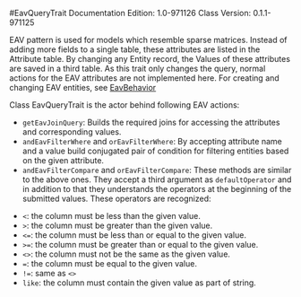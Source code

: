 #EavQueryTrait
Documentation Edition: 1.0-971126
Class Version: 0.1.1-971125

EAV pattern is used for models which resemble sparse matrices. Instead of adding more fields to a single table, these attributes are listed in the Attribute table. By changing any Entity record, the Values of these attributes are saved in a third table.
As this trait only changes the query, normal actions for the EAV attributes are not implemented here. For creating and changing EAV entities, see [EavBehavior](behaviors-eav-behavior.md)  

Class EavQueryTrait is the actor behind following EAV actions:
+ `getEavJoinQuery`: Builds the required joins for accessing the attributes and corresponding values.
+ `andEavFilterWhere` and `orEavFilterWhere`: By accepting attribute name and a value build conjugated pair of condition for filtering entities based on the given attribute.
+ `andEavFilterCompare` and `orEavFilterCompare`: These methods are similar to the above ones. They accept a third argument as `defaultOperator` and in addition to that they understands the operators at the beginning of the submitted values. These operators are recognized:
- `<`: the column must be less than the given value.
- `>`: the column must be greater than the given value.
- `<=`: the column must be less than or equal to the given value.
- `>=`: the column must be greater than or equal to the given value.
- `<>`: the column must not be the same as the given value.
- `=`: the column must be equal to the given value.
- `!=`: same as `<>`
- `like`: the column must contain the given value as part of string. 
